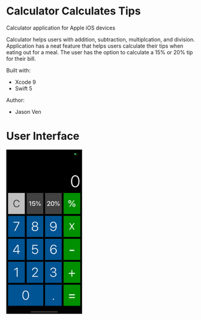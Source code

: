 # Calculator Calculates Tips
Calculator application for Apple iOS devices

Calculator helps users with addition, subtraction, multiplcation, and division. Application has a neat feature that helps users calculate their tips when eating out for a meal. The user has the option to calculate a 15% or 20% tip for their bill. 

Built with:
- Xcode 9
- Swift 5

Author: 
- Jason Ven

# User Interface
<img src="https://github.com/venjason/Calculator_Calculates_Tips/blob/master/user_interface.png" width="40%" height="40%">

